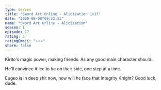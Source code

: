 ```yaml
---
type: series
title: "Sword Art Online - Alicization 1x17"
date: "2020-08-08T09:22:52"
name: "Sword Art Online - Alicization"
season: 1
episode: 17
rating: 3
ratingEmoji: "⭐️⭐️⭐️"
share: false
---
```


Kirito's magic power, making friends. As any good main character should.

He'll convince Alice to be on their side, one step at a time.

Eugeo is in deep shit now, how will he face that Integrity Knight? Good luck, dude.
